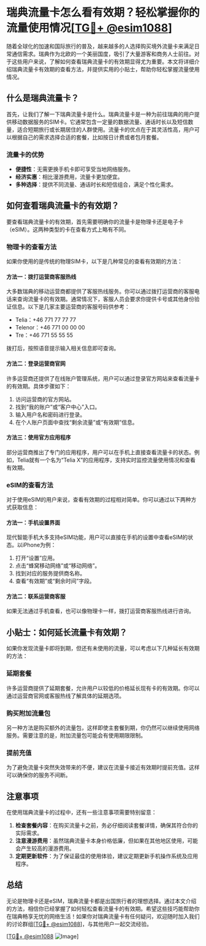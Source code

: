 # 瑞典流量卡怎么看有效期？轻松掌握你的流量使用情况[[TG💪+ @esim1088](https://t.me/s/esim1088)]

随着全球化的加速和国际旅行的普及，越来越多的人选择购买境外流量卡来满足日常通信需求。瑞典作为北欧的一个美丽国度，吸引了大量游客和商务人士前往。对于这些用户来说，了解如何查看瑞典流量卡的有效期显得尤为重要。本文将详细介绍瑞典流量卡有效期的查看方法，并提供实用的小贴士，帮助你轻松掌握流量使用情况。

## 什么是瑞典流量卡？

首先，让我们了解一下瑞典流量卡是什么。瑞典流量卡是一种为前往瑞典的用户提供移动数据服务的SIM卡。它通常包含一定量的数据流量、通话时长以及短信数量，适合短期旅行或长期居住的人群使用。流量卡的优点在于其灵活性高，用户可以根据自己的需求选择合适的套餐，比如按日计费或者包月套餐。

### 流量卡的优势

- **便捷性**：无需更换手机卡即可享受当地网络服务。
- **经济实惠**：相比漫游费用，流量卡更加便宜。
- **多种选择**：提供不同流量、通话时长和短信组合，满足个性化需求。

## 如何查看瑞典流量卡的有效期？

要查看瑞典流量卡的有效期，首先需要明确你的流量卡是物理卡还是电子卡（eSIM）。这两种类型的卡在查看方式上略有不同。

### 物理卡的查看方法

如果你使用的是传统的物理SIM卡，以下是几种常见的查看有效期的方法：

#### 方法一：拨打运营商客服热线

大多数瑞典的移动运营商都提供了客服热线服务。你可以通过拨打运营商的客服电话来查询流量卡的有效期。通常情况下，客服人员会要求你提供卡号或其他身份验证信息。以下是几家主要运营商的客服号码供参考：

- Telia：+46 771 77 77 77
- Telenor：+46 771 00 00 00
- Tre：+46 771 55 55 55

拨打后，按照语音提示输入相关信息即可查询。

#### 方法二：登录运营商官网

许多运营商还提供了在线账户管理系统，用户可以通过登录官方网站来查看流量卡的有效期。具体步骤如下：

1. 访问运营商的官方网站。
2. 找到“我的账户”或“客户中心”入口。
3. 输入用户名和密码进行登录。
4. 在个人账户页面中查找“剩余流量”或“有效期”信息。

#### 方法三：使用官方应用程序

部分运营商推出了专门的应用程序，用户可以在手机上直接查看流量卡的状态。例如，Telia就有一个名为“Telia X”的应用程序，支持实时监控流量使用情况和查看有效期。

### eSIM的查看方法

对于使用eSIM的用户来说，查看有效期的过程相对简单。你可以通过以下两种方式获取信息：

#### 方法一：手机设置界面

现代智能手机大多支持eSIM功能，用户可以直接在手机的设置中查看eSIM的状态。以iPhone为例：

1. 打开“设置”应用。
2. 点击“蜂窝移动网络”或“移动网络”。
3. 找到对应的服务提供商名称。
4. 查看“有效期”或“剩余时间”字段。

#### 方法二：联系运营商客服

如果无法通过手机查看，也可以像物理卡一样，拨打运营商客服热线进行咨询。

## 小贴士：如何延长流量卡有效期？

如果你发现流量卡即将到期，但还有未使用的流量，可以考虑以下几种延长有效期的方法：

### 延期套餐

许多运营商提供了延期套餐，允许用户以较低的价格延长现有卡的有效期。你可以通过运营商官网或客服热线了解具体的延期选项。

### 购买附加流量包

另一种方法是购买额外的流量包，这样即使主套餐到期，你仍然可以继续使用网络服务。需要注意的是，附加流量包可能会有使用期限限制。

### 提前充值

为了避免流量卡突然失效带来的不便，建议在流量卡接近有效期时提前充值。这样可以确保你的服务不间断。

## 注意事项

在使用瑞典流量卡的过程中，还有一些注意事项需要特别留意：

1. **检查套餐内容**：在购买流量卡之前，务必仔细阅读套餐详情，确保其符合你的实际需求。
2. **注意漫游费用**：虽然瑞典流量卡本身价格低廉，但如果在其他地区使用，可能会产生较高的漫游费用。
3. **定期更新软件**：为了保证最佳的使用体验，建议定期更新手机操作系统及应用程序。

## 总结

无论是物理卡还是eSIM，瑞典流量卡都是出国旅行者的理想选择。通过本文介绍的方法，相信你已经掌握了如何轻松查看流量卡的有效期。希望这些技巧能帮助你在瑞典畅享无忧的网络生活！如果你对瑞典流量卡有任何疑问，欢迎随时加入我们的讨论群组[[TG💪+ @esim1088](https://t.me/s/esim1088)]，与其他用户一起交流经验。

[[TG💪+ @esim1088](https://t.me/s/esim1088) ![Image](https://i.postimg.cc/4NQfJmqS/Snipaste-2025-05-13-00-14-12.png)]
